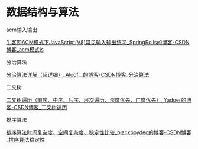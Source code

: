 # 数据结构与算法



acm输入输出

[牛客网ACM模式下JavaScript(V8)常见输入输出练习_SpringRolls的博客-CSDN博客_acm模式js](https://blog.csdn.net/SpringRolls/article/details/116506148)



分治算法

[分治算法详解（超详细）_Aloof__的博客-CSDN博客_分治算法](https://blog.csdn.net/weixin_43872728/article/details/101082875)



二叉树

[二叉树遍历（前序、中序、后序、层次遍历、深度优先、广度优先）_Yadoer的博客-CSDN博客_二叉树遍历](https://blog.csdn.net/My_Jobs/article/details/43451187)



排序算法

[排序算法时间复杂度、空间复杂度、稳定性比较_blackboydec的博客-CSDN博客_排序算法稳定性](https://blog.csdn.net/yushiyi6453/article/details/76407640)



